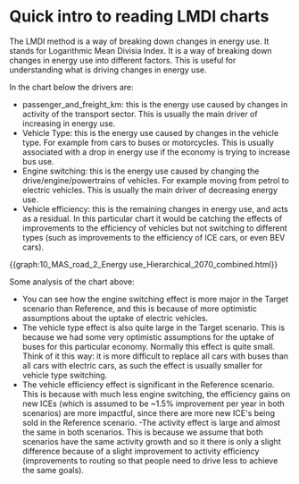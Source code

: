 # Quick intro to reading LMDI charts
The LMDI method is a way of breaking down changes in energy use. It stands for Logarithmic Mean Divisia Index. It is a way of breaking down changes in energy use into different factors. This is useful for understanding what is driving changes in energy use. 

In the chart below the drivers are:

- passenger_and_freight_km: this is the energy use caused by changes in activity of the transport sector. This is usually the main driver of increasing in energy use.
- Vehicle Type: this is the energy use caused by changes in the vehicle type. For example from cars to buses or motorcycles. This is usually associated with a drop in energy use if the economy is trying to increase bus use.
- Engine switching: this is the energy use caused by changing the drive/engine/powertrains of vehicles. For example moving from petrol to electric vehicles. This is usually the main driver of decreasing energy use.
- Vehicle efficiency: this is the remaining changes in energy use, and acts as a residual. In this particular chart it would be catching the effects of improvements to the efficiency of vehicles but not switching to different types (such as improvements to the efficiency of ICE cars, or even BEV cars).

{{graph:10_MAS_road_2_Energy use_Hierarchical_2070_combined.html}}

Some analysis of the chart above:

- You can see how the engine switching effect is more major in the Target scenario than Reference, and this is because of more optimistic assumptions about the uptake of electric vehicles. 
- The vehicle type effect is also quite large in the Target scenario. This is because we had some very optimistic assumptions for the uptake of buses for this particular economy. Normally this effect is quite small. Think of it this way: it is more difficult to replace all cars with buses than all cars with electric cars, as such the effect is usually smaller for vehicle type switching.
- The vehicle efficiency effect is significant in the Reference scenario. This is because with much less engine switching, the efficiency gains on new ICEs (which is assumed to be ~1.5% improvement per year in both scenarios) are more impactful, since there are more new ICE's being sold in the Reference scenario.
-The activity effect is large and almost the same in both scenarios. This is because we assume that both scenarios have the same activity growth and so it there is only a slight difference because of a slight improvement to activity efficiency (improvements to routing so that people need to drive less to achieve the same goals).

